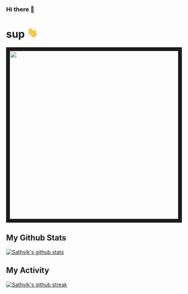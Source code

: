 ### Hi there 👋

<!--
**SathvikTn/SathvikTn** is a ✨ _special_ ✨ repository because its `README.md` (this file) appears on your GitHub profile.

Here are some ideas to get you started:

- 🔭 I’m currently working on ...
- 🌱 I’m currently learning ...
- 👯 I’m looking to collaborate on ...
- 🤔 I’m looking for help with ...
- 💬 Ask me about ...
- 📫 How to reach me: ...
- 😄 Pronouns: ...
- ⚡ Fun fact: ...
-->
# sup <img src="https://raw.githubusercontent.com/ABSphreak/ABSphreak/master/gifs/Hi.gif" width="30px">
<p>
<img src="https://github.com/SathvikTn.png" width="460" height="460" border="10"/>

## My Github Stats
[![Sathvik's  github stats](https://github-readme-stats.vercel.app/api?username=SathvikTn&theme=blue-green)](https://github.com/SathvikTn/github-readme-stats)
<br>
## My Activity
[![Sathvik's  github streak](https://github-readme-streak-stats.herokuapp.com/?user=SathvikTn&theme=blue-green)](https://github.com/SathvikTn/github-readme-streak-stats)
</p>

<!-- [![Top Languages](https://github-readme-stats.vercel.app/api/top-langs/?username=vamshipv&layout=compact)](https://github.com/vamshipv/github-readme-stats) -->
